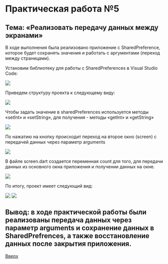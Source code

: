 <a id="up"></a>
# Практическая работа №5

## Тема: «Реализовать передачу данных между экранами»

В ходе выполнения была реализовано приложение с SharedPreference, которое будет сохранять значения и работать с аргументами (переход между страницами).

Установим библиотеку для работы с SharedPreferences в Visual Studio Code: 

<img src="https://sun9-84.userapi.com/impg/-N8qGIara47oWp36_0OT9QzFK4JbjzJS6XcDRg/Zs8pTO_uS2k.jpg?size=741x134&quality=96&sign=16d2cc958e023607909dc0e62a7044ea&type=album">

Приведем структуру проекта к следующему виду:

<img src="https://sun9-6.userapi.com/impg/uSLhkVV_ohoX4Ak9WxFlanty0RvAFe8rLvKYAQ/7p0R3KkAkvw.jpg?size=354x96&quality=96&sign=c91b5d1ec1bc9b5d477b825d534191f2&type=album">

Чтобы задать значение в sharedPreferences используется методы «setInt» и «setString», для получения - методы «getInt» и «getString»

<img src="https://sun9-19.userapi.com/impg/FbD5_F0tEuMQtv_9hqs7L7q_jP_d4XUb3odIUw/OnojifOXSvE.jpg?size=844x627&quality=96&sign=37e41d9c4f9af550a53e335354a0088b&type=album">

По нажатию на кнопку происходит переход на второе окно (screen) с передачей данных через параметр arguments

<img src="https://sun9-77.userapi.com/impg/3BeWE6qkZ7T63maJ_ieWxlscdLWHg9JRV4CtCA/dLWXkzOtlcM.jpg?size=787x257&quality=96&sign=c9a0c9418f8fad35ea6b238d9ca22767&type=album">

В файле screen.dart создается переменная count для того, для передачи данных из основного окна приложения и получении данных на окне. 

<img src="https://sun9-64.userapi.com/impg/un2GId5o1z2jeoa0Ly6xi5rwKpAHfp2AkzXRUw/VBhhkzynaR0.jpg?size=1044x474&quality=96&sign=57d03421a9b291f4d85b41d04f3b8056&type=album">

По итогу, проект имеет следующий вид:

<img src="https://sun9-71.userapi.com/impg/S-MklZc5y5oFB66RyboVOZ2Xu8OC8k_51AIvbw/gQkQdyUkT88.jpg?size=1585x889&quality=96&sign=fe8f9c4e7b5a080884a465f63275bf18&type=album">

<img src="https://vk.com/im?sel=115832553&z=photo115832553_457246031%2Fmail583615">

## Вывод: в ходе практической работы были реализованы передача данных через параметр arguments и сохранение данных в SharedPrefrences, а также восстановление данных после закрытия приложения.
[Вверх](#up)

